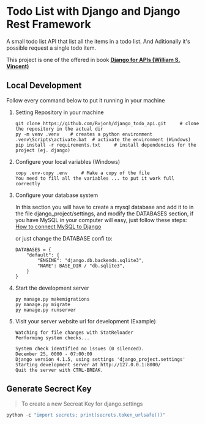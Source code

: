 # Todo List with Django and Django Rest Framework

A small todo list API that list all the items in a todo list. And Aditionally it's possible request a single todo item.

This project is one of the offered in book [**Django for APIs (William S. Vincent)**](https://djangoforapis.com/)

## Local Development

Follow every command below to put it running in your machine

1. Setting Repository in your machine

    ```CMD
    git clone https://github.com/Rvjonh/django_todo_api.git     # clone the repository in the actual dir
    py -m venv .venv    # creates a python environment
    .venv\Scripts\activate.bat  # activate the environment (Windows)
    pip install -r requirements.txt     # install dependencies for the project (ej. django)
    ```

2. Configure your local variables (Windows)

    ```.ENV
    copy .env-copy .env     # Make a copy of the file
    You need to fill all the variables ... to put it work full correctly
    ```

3. Configure your database system

    In this section you will have to create a mysql database and add it to in the file django_project/settings, and modify the DATABASES section, if you have MySQL in your computer will easy, just follow these steps: [How to connect MySQL to Django](https://www.javatpoint.com/how-to-connect-mysql-to-django)

    or just change the DATABASE confi to:

    ```CMD
    DATABASES = {
        "default": {
            "ENGINE": "django.db.backends.sqlite3",
            "NAME": BASE_DIR / "db.sqlite3",
        }
    }
    ```

4. Start the development server

    ```CMD
    py manage.py makemigrations
    py manage.py migrate
    py manage.py runserver
    ```

5. Visit your server website url for development (Example)

    ```CMD
    Watching for file changes with StatReloader
    Performing system checks...

    System check identified no issues (0 silenced).
    December 25, 0000 - 07:00:00
    Django version 4.1.5, using settings 'django_project.settings'
    Starting development server at http://127.0.0.1:8000/
    Quit the server with CTRL-BREAK.
    ```

## Generate Secrect Key

> To create a new Secreat Key for django.settings

```Python
python -c "import secrets; print(secrets.token_urlsafe())"
```
